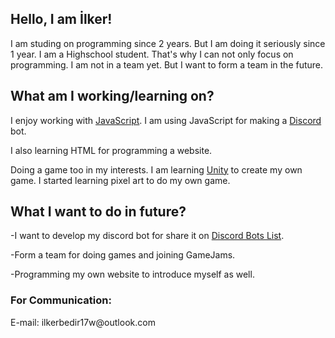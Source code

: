 <h2> Hello, I am İlker! </h2>
<p> I am studing on programming since 2 years. But I am doing it seriously since 1 year. I am a Highschool student. That's why I can not only focus on programming. I am not in a team yet. But I want to form a team in the future. <p>
  
<h2> What am I working/learning on? </h2>
<p> I enjoy working with <a href="https://www.javascript.com/">JavaScript</a>. I am using JavaScript for making a <a href="https://discord.com/">Discord</a> bot.<p>
  
<p> I also learning HTML for programming a website. <p>
  
<p> Doing a game too in my interests. I am learning <a href="https://unity.com/">Unity</a> to create my own game. I started learning pixel art to do my own game. <p>
  
<h2> What I want to do in future? </h2>
<p> -I want to develop my discord bot for share it on <a href="https://top.gg/tr">Discord Bots List</a>. <p>
<p> -Form a team for doing games and joining GameJams. <p>
<p> -Programming my own website to introduce myself as well. <p>

<h3> For Communication: </h3>
<p> E-mail: ilkerbedir17w@outlook.com <p>
